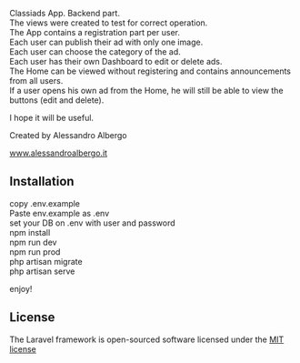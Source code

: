 Classiads App. Backend part.<br>
The views were created to test for correct operation.<br>
The App contains a registration part per user.<br>
Each user can publish their ad with only one image.<br>
Each user can choose the category of the ad.<br>
Each user has their own Dashboard to edit or delete ads.<br>
The Home can be viewed without registering and contains announcements from all users.<br>
If a user opens his own ad from the Home, he will still be able to view the buttons (edit and delete).<br>

I hope it will be useful.<br>

Created by Alessandro Albergo<br>

www.alessandroalbergo.it <br>

## Installation <br>

copy .env.example <br>
Paste env.example as .env <br>
set your DB on .env with user and password <br>
npm install <br>
npm run dev <br>
npm run prod <br>
php artisan migrate <br>
php artisan serve <br>

enjoy! <br>

## License

The Laravel framework is open-sourced software licensed under the [MIT license](https://opensource.org/licenses/MIT)
